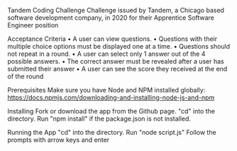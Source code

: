 Tandem Coding Challenge
  Challenge issued by Tandem, a Chicago based software development company, in 2020 for their Apprentice Software Engineer position
   
Acceptance Criteria
• A user can view questions.
• Questions with their multiple choice options must be displayed one at a time.
• Questions should not repeat in a round.
• A user can select only 1 answer out of the 4 possible answers.
• The correct answer must be revealed after a user has submitted their answer
• A user can see the score they received at the end of the round

Prerequisites
  Make sure you have Node and NPM installed globally:
  https://docs.npmjs.com/downloading-and-installing-node-js-and-npm


Installing
  Fork or download the app from the Github page.
  "cd" into the directory. Run "npm install" if the package.json is not installed.
  
Running the App
  "cd" into the directory. Run "node script.js"
  Follow the prompts with arrow keys and enter

